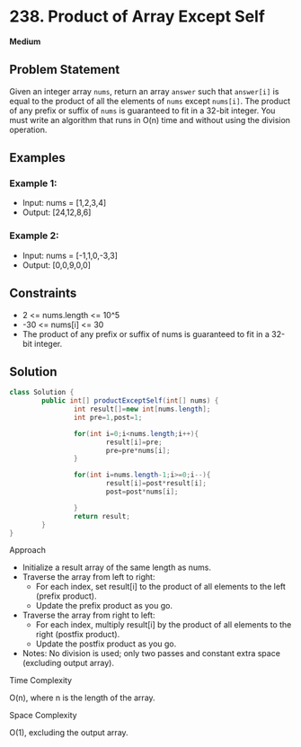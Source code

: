 # 238. Product of Array Except Self
**Medium**

## Problem Statement
Given an integer array `nums`, return an array `answer` such that `answer[i]` is equal to the product of all the elements of `nums` except `nums[i]`.
The product of any prefix or suffix of `nums` is guaranteed to fit in a 32-bit integer.
You must write an algorithm that runs in O(n) time and without using the division operation.

## Examples
### Example 1:
- Input: nums = [1,2,3,4]
- Output: [24,12,8,6]

### Example 2:
- Input: nums = [-1,1,0,-3,3]
- Output: [0,0,9,0,0]

## Constraints
- 2 <= nums.length <= 10^5
- -30 <= nums[i] <= 30
- The product of any prefix or suffix of nums is guaranteed to fit in a 32-bit integer.

## Solution
```java
class Solution {
		public int[] productExceptSelf(int[] nums) {
				int result[]=new int[nums.length];
				int pre=1,post=1;

				for(int i=0;i<nums.length;i++){
						result[i]=pre;
						pre=pre*nums[i];
				}

				for(int i=nums.length-1;i>=0;i--){
						result[i]=post*result[i];
						post=post*nums[i];

				}
				return result;
		}
}  
```

Approach

- Initialize a result array of the same length as nums.
- Traverse the array from left to right:
	- For each index, set result[i] to the product of all elements to the left (prefix product).
	- Update the prefix product as you go.
- Traverse the array from right to left:
	- For each index, multiply result[i] by the product of all elements to the right (postfix product).
	- Update the postfix product as you go.
- Notes: No division is used; only two passes and constant extra space (excluding output array).

Time Complexity

O(n), where n is the length of the array.

Space Complexity

O(1), excluding the output array.
